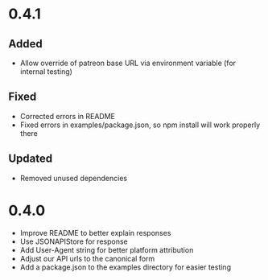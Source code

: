 # 0.4.1

## Added

* Allow override of patreon base URL via environment variable (for internal testing)

## Fixed

* Corrected errors in README
* Fixed errors in examples/package.json, so npm install will work properly there

## Updated

* Removed unused dependencies

# 0.4.0

* Improve README to better explain responses
* Use JSONAPIStore for response
* Add User-Agent string for better platform attribution
* Adjust our API urls to the canonical form
* Add a package.json to the examples directory for easier testing
